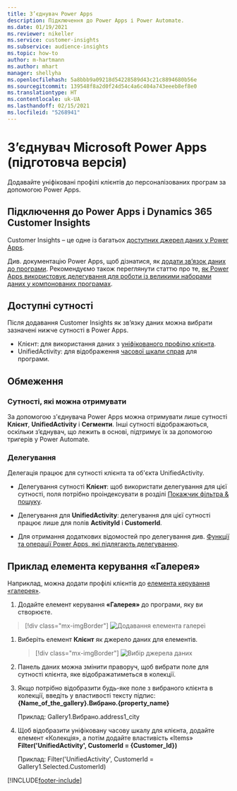 ```yaml
---
title: З’єднувач Power Apps
description: Підключення до Power Apps і Power Automate.
ms.date: 01/19/2021
ms.reviewer: nikeller
ms.service: customer-insights
ms.subservice: audience-insights
ms.topic: how-to
author: m-hartmann
ms.author: mhart
manager: shellyha
ms.openlocfilehash: 5a8bbb9a09218d54228589d43c21c8894680b56e
ms.sourcegitcommit: 139548f8a2d0f24d54c4a6c404a743eeeb8ef8e0
ms.translationtype: HT
ms.contentlocale: uk-UA
ms.lasthandoff: 02/15/2021
ms.locfileid: "5268941"
---
```

# <a name="microsoft-power-apps-connector-preview"></a>З’єднувач Microsoft Power Apps (підготовча версія)

Додавайте уніфіковані профілі клієнтів до персоналізованих програм за допомогою Power Apps.

## <a name="connect-power-apps-and-dynamics-365-customer-insights"></a>Підключення до Power Apps і Dynamics 365 Customer Insights

Customer Insights – це одне із багатьох [доступних джерел даних у Power Apps](https://docs.microsoft.com/powerapps/maker/canvas-apps/working-with-data-sources).

Див. документацію Power Apps, щоб дізнатися, як [додати зв’язок даних до програми](https://docs.microsoft.com/powerapps/maker/canvas-apps/add-data-connection). Рекомендуємо також переглянути статтю про те, [як Power Apps використовує делегування для роботи із великими наборами даних у компонованих програмах](https://docs.microsoft.com/powerapps/maker/canvas-apps/delegation-overview).

## <a name="available-entities"></a>Доступні сутності

Після додавання Customer Insights як зв’язку даних можна вибрати зазначені нижче сутності в Power Apps.

- Клієнт: для використання даних з [уніфікованого профілю клієнта](customer-profiles.md).
- UnifiedActivity: для відображення [часової шкали справ](activities.md) для програми.

## <a name="limitations"></a>Обмеження

### <a name="retrievable-entities"></a>Сутності, які можна отримувати

За допомогою з'єднувача Power Apps можна отримувати лише сутності **Клієнт**, **UnifiedActivity** і **Сегменти**. Інші сутності відображаються, оскільки з’єднувач, що лежить в основі, підтримує їх за допомогою тригерів у Power Automate.  

### <a name="delegation"></a>Делегування

Делегація працює для сутності клієнта та об'єкта UnifiedActivity. 

- Делегування сутності **Клієнт**: щоб використати делегування для цієї сутності, поля потрібно проіндексувати в розділі [Покажчик фільтра & пошуку](search-filter-index.md).  

- Делегування для **UnifiedActivity**: делегування для цієї сутності працює лише для полів **ActivityId** і **CustomerId**.  

- Для отримання додаткових відомостей про делегування див. [Функції та операції Power Apps, які підлягають делегуванню](https://docs.microsoft.com/connectors/commondataservice/#power-apps-delegable-functions-and-operations-for-the-cds-for-apps). 

## <a name="example-gallery-control"></a>Приклад елемента керування «Галерея»

Наприклад, можна додати профілі клієнтів до [елемента керування «галерея»](https://docs.microsoft.com/powerapps/maker/canvas-apps/add-gallery).

1. Додайте елемент керування **«Галерея»** до програми, яку ви створюєте.

> [!div class="mx-imgBorder"]
> ![Додавання елемента галереї](media/connector-powerapps9.png "Додавання елемента галереї")

1. Виберіть елемент **Клієнт** як джерело даних для елементів.

    > [!div class="mx-imgBorder"]
    > ![Вибір джерела даних](media/choose-datasource-powerapps.png "Вибір джерела даних")

1. Панель даних можна змінити праворуч, щоб вибрати поле для сутності клієнта, яке відображатиметься в колекції.

1. Якщо потрібно відобразити будь-яке поле з вибраного клієнта в колекції, введіть у властивості тексту підпис: **{Name_of_the_gallery}.Вибрано.{property_name}**

    Приклад: Gallery1.Вибрано.address1_city

1. Щоб відобразити уніфіковану часову шкалу для клієнта, додайте елемент «Колекція», а потім додайте властивість «Items» **Filter('UnifiedActivity', CustomerId = {Customer_Id})**

    Приклад: Filter('UnifiedActivity', CustomerId = Gallery1.Selected.CustomerId)


[!INCLUDE[footer-include](../includes/footer-banner.md)]